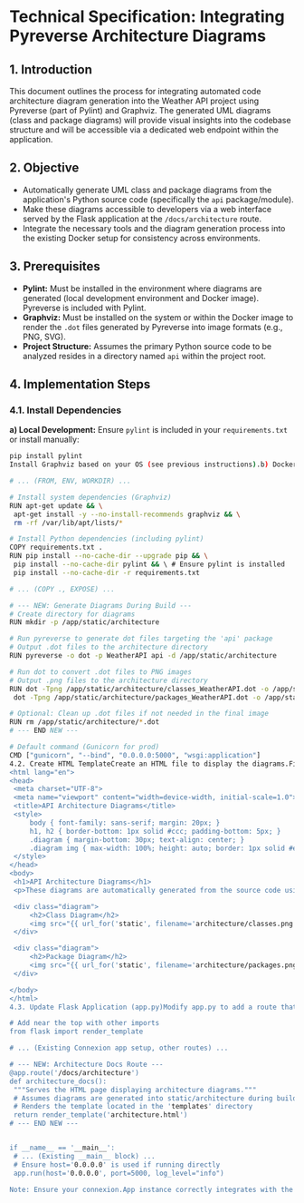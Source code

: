 # Technical Specification: Integrating Pyreverse Architecture Diagrams

## 1. Introduction

This document outlines the process for integrating automated code architecture diagram generation into the Weather API project using Pyreverse (part of Pylint) and Graphviz. The generated UML diagrams (class and package diagrams) will provide visual insights into the codebase structure and will be accessible via a dedicated web endpoint within the application.

## 2. Objective

-   Automatically generate UML class and package diagrams from the application's Python source code (specifically the `api` package/module).
-   Make these diagrams accessible to developers via a web interface served by the Flask application at the `/docs/architecture` route.
-   Integrate the necessary tools and the diagram generation process into the existing Docker setup for consistency across environments.

## 3. Prerequisites

-   **Pylint:** Must be installed in the environment where diagrams are generated (local development environment and Docker image). Pyreverse is included with Pylint.
-   **Graphviz:** Must be installed on the system or within the Docker image to render the `.dot` files generated by Pyreverse into image formats (e.g., PNG, SVG).
-   **Project Structure:** Assumes the primary Python source code to be analyzed resides in a directory named `api` within the project root.

## 4. Implementation Steps

### 4.1. Install Dependencies

**a) Local Development:**
   Ensure `pylint` is included in your `requirements.txt` or install manually:
   ```bash
   pip install pylint
Install Graphviz based on your OS (see previous instructions).b) Dockerfile:Modify the Dockerfile to install pylint via pip and graphviz via the package manager (apt-get for the python:3.11-slim base image).# FILE: Dockerfile (Additions/Modifications)

# ... (FROM, ENV, WORKDIR) ...

# Install system dependencies (Graphviz)
RUN apt-get update && \
    apt-get install -y --no-install-recommends graphviz && \
    rm -rf /var/lib/apt/lists/*

# Install Python dependencies (including pylint)
COPY requirements.txt .
RUN pip install --no-cache-dir --upgrade pip && \
    pip install --no-cache-dir pylint && \ # Ensure pylint is installed
    pip install --no-cache-dir -r requirements.txt

# ... (COPY ., EXPOSE) ...

# --- NEW: Generate Diagrams During Build ---
# Create directory for diagrams
RUN mkdir -p /app/static/architecture

# Run pyreverse to generate dot files targeting the 'api' package
# Output .dot files to the architecture directory
RUN pyreverse -o dot -p WeatherAPI api -d /app/static/architecture

# Run dot to convert .dot files to PNG images
# Output .png files to the architecture directory
RUN dot -Tpng /app/static/architecture/classes_WeatherAPI.dot -o /app/static/architecture/classes.png && \
    dot -Tpng /app/static/architecture/packages_WeatherAPI.dot -o /app/static/architecture/packages.png

# Optional: Clean up .dot files if not needed in the final image
RUN rm /app/static/architecture/*.dot
# --- END NEW ---

# Default command (Gunicorn for prod)
CMD ["gunicorn", "--bind", "0.0.0.0:5000", "wsgi:application"]
4.2. Create HTML TemplateCreate an HTML file to display the diagrams.File: templates/architecture.html (Create the templates directory if it doesn't exist)<!DOCTYPE html>
<html lang="en">
<head>
    <meta charset="UTF-8">
    <meta name="viewport" content="width=device-width, initial-scale=1.0">
    <title>API Architecture Diagrams</title>
    <style>
        body { font-family: sans-serif; margin: 20px; }
        h1, h2 { border-bottom: 1px solid #ccc; padding-bottom: 5px; }
        .diagram { margin-bottom: 30px; text-align: center; }
        .diagram img { max-width: 100%; height: auto; border: 1px solid #eee; }
    </style>
</head>
<body>
    <h1>API Architecture Diagrams</h1>
    <p>These diagrams are automatically generated from the source code using Pyreverse and Graphviz.</p>

    <div class="diagram">
        <h2>Class Diagram</h2>
        <img src="{{ url_for('static', filename='architecture/classes.png') }}" alt="Class Diagram">
    </div>

    <div class="diagram">
        <h2>Package Diagram</h2>
        <img src="{{ url_for('static', filename='architecture/packages.png') }}" alt="Package Diagram">
    </div>

</body>
</html>
4.3. Update Flask Application (app.py)Modify app.py to add a route that renders the architecture.html template. Flask automatically serves files from a directory named static in the application root, which aligns with the Dockerfile changes. Ensure render_template is imported.# FILE: app.py (Additions)

# Add near the top with other imports
from flask import render_template

# ... (Existing Connexion app setup, other routes) ...

# --- NEW: Architecture Docs Route ---
@app.route('/docs/architecture')
def architecture_docs():
    """Serves the HTML page displaying architecture diagrams."""
    # Assumes diagrams are generated into static/architecture during build
    # Renders the template located in the 'templates' directory
    return render_template('architecture.html')
# --- END NEW ---


if __name__ == '__main__':
    # ... (Existing __main__ block) ...
    # Ensure host='0.0.0.0' is used if running directly
    app.run(host='0.0.0.0', port=5000, log_level="info")

Note: Ensure your connexion.App instance correctly integrates with the underlying Flask app (app.app) so that standard Flask routes like /docs/architecture work alongside Connexion-managed routes. The standard setup usually handles this correctly.5. VerificationBuild Docker Image: Run docker build -t weather-api-architecture . (or use docker-compose build). Check the build logs for successful execution of the RUN pyreverse and RUN dot commands without errors.Run Container: Start the container using docker run -p 5000:5000 weather-api-architecture or docker-compose up (using the appropriate profile).Access Endpoint: Navigate to http://localhost:5000/docs/architecture in your web browser.Check Content: Verify that the HTML page loads correctly and displays both the "Class Diagram" and "Package Diagram" images generated from your api package.6. Expected OutcomeThe Docker image build process will include the generation of classes.png and packages.png diagrams within the /app/static/architecture/ directory inside the image.The running application will serve an HTML page at /docs/architecture displaying these diagrams.Developers will have easy access to up-to-date visual representations of the code architecture.7. ConsiderationsDiagram Complexity: For very large codebases, the generated diagrams might become complex and hard to read. Pyreverse options (--filter-mode, --max-depth, etc.) can be used to simplify them if needed.Generation Time: Diagram generation adds time to the Docker build process.Target Package: Ensure the pyreverse command in the Dockerfile correctly targets the main source code package (e.g., api). Adjust if your code is structured differently.Output Format: PNG is used